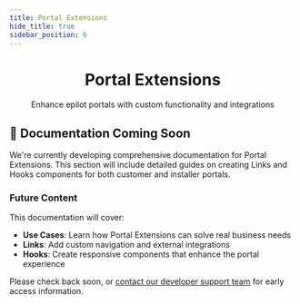 ```yaml
---
title: Portal Extensions
hide_title: true
sidebar_position: 6
---
```


<h1 align="center">Portal Extensions</h1>

<p align="center">Enhance epilot portals with custom functionality and integrations</p>

## 🚧 Documentation Coming Soon

We're currently developing comprehensive documentation for Portal Extensions. This section will include detailed guides on creating Links and Hooks components for both customer and installer portals.

### Future Content

This documentation will cover:

- **Use Cases**: Learn how Portal Extensions can solve real business needs
- **Links**: Add custom navigation and external integrations
- **Hooks**: Create responsive components that enhance the portal experience

Please check back soon, or [contact our developer support team](https://developers.epilot.cloud/contact) for early access information.